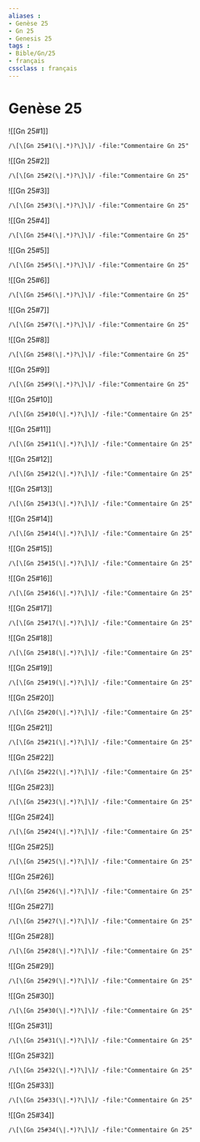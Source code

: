 ```yaml
---
aliases : 
- Genèse 25
- Gn 25
- Genesis 25
tags : 
- Bible/Gn/25
- français
cssclass : français
---
```


# Genèse 25

![[Gn 25#1]]

```query
/\[\[Gn 25#1(\|.*)?\]\]/ -file:"Commentaire Gn 25"
```

![[Gn 25#2]]

```query
/\[\[Gn 25#2(\|.*)?\]\]/ -file:"Commentaire Gn 25"
```

![[Gn 25#3]]

```query
/\[\[Gn 25#3(\|.*)?\]\]/ -file:"Commentaire Gn 25"
```

![[Gn 25#4]]

```query
/\[\[Gn 25#4(\|.*)?\]\]/ -file:"Commentaire Gn 25"
```

![[Gn 25#5]]

```query
/\[\[Gn 25#5(\|.*)?\]\]/ -file:"Commentaire Gn 25"
```

![[Gn 25#6]]

```query
/\[\[Gn 25#6(\|.*)?\]\]/ -file:"Commentaire Gn 25"
```

![[Gn 25#7]]

```query
/\[\[Gn 25#7(\|.*)?\]\]/ -file:"Commentaire Gn 25"
```

![[Gn 25#8]]

```query
/\[\[Gn 25#8(\|.*)?\]\]/ -file:"Commentaire Gn 25"
```

![[Gn 25#9]]

```query
/\[\[Gn 25#9(\|.*)?\]\]/ -file:"Commentaire Gn 25"
```

![[Gn 25#10]]

```query
/\[\[Gn 25#10(\|.*)?\]\]/ -file:"Commentaire Gn 25"
```

![[Gn 25#11]]

```query
/\[\[Gn 25#11(\|.*)?\]\]/ -file:"Commentaire Gn 25"
```

![[Gn 25#12]]

```query
/\[\[Gn 25#12(\|.*)?\]\]/ -file:"Commentaire Gn 25"
```

![[Gn 25#13]]

```query
/\[\[Gn 25#13(\|.*)?\]\]/ -file:"Commentaire Gn 25"
```

![[Gn 25#14]]

```query
/\[\[Gn 25#14(\|.*)?\]\]/ -file:"Commentaire Gn 25"
```

![[Gn 25#15]]

```query
/\[\[Gn 25#15(\|.*)?\]\]/ -file:"Commentaire Gn 25"
```

![[Gn 25#16]]

```query
/\[\[Gn 25#16(\|.*)?\]\]/ -file:"Commentaire Gn 25"
```

![[Gn 25#17]]

```query
/\[\[Gn 25#17(\|.*)?\]\]/ -file:"Commentaire Gn 25"
```

![[Gn 25#18]]

```query
/\[\[Gn 25#18(\|.*)?\]\]/ -file:"Commentaire Gn 25"
```

![[Gn 25#19]]

```query
/\[\[Gn 25#19(\|.*)?\]\]/ -file:"Commentaire Gn 25"
```

![[Gn 25#20]]

```query
/\[\[Gn 25#20(\|.*)?\]\]/ -file:"Commentaire Gn 25"
```

![[Gn 25#21]]

```query
/\[\[Gn 25#21(\|.*)?\]\]/ -file:"Commentaire Gn 25"
```

![[Gn 25#22]]

```query
/\[\[Gn 25#22(\|.*)?\]\]/ -file:"Commentaire Gn 25"
```

![[Gn 25#23]]

```query
/\[\[Gn 25#23(\|.*)?\]\]/ -file:"Commentaire Gn 25"
```

![[Gn 25#24]]

```query
/\[\[Gn 25#24(\|.*)?\]\]/ -file:"Commentaire Gn 25"
```

![[Gn 25#25]]

```query
/\[\[Gn 25#25(\|.*)?\]\]/ -file:"Commentaire Gn 25"
```

![[Gn 25#26]]

```query
/\[\[Gn 25#26(\|.*)?\]\]/ -file:"Commentaire Gn 25"
```

![[Gn 25#27]]

```query
/\[\[Gn 25#27(\|.*)?\]\]/ -file:"Commentaire Gn 25"
```

![[Gn 25#28]]

```query
/\[\[Gn 25#28(\|.*)?\]\]/ -file:"Commentaire Gn 25"
```

![[Gn 25#29]]

```query
/\[\[Gn 25#29(\|.*)?\]\]/ -file:"Commentaire Gn 25"
```

![[Gn 25#30]]

```query
/\[\[Gn 25#30(\|.*)?\]\]/ -file:"Commentaire Gn 25"
```

![[Gn 25#31]]

```query
/\[\[Gn 25#31(\|.*)?\]\]/ -file:"Commentaire Gn 25"
```

![[Gn 25#32]]

```query
/\[\[Gn 25#32(\|.*)?\]\]/ -file:"Commentaire Gn 25"
```

![[Gn 25#33]]

```query
/\[\[Gn 25#33(\|.*)?\]\]/ -file:"Commentaire Gn 25"
```

![[Gn 25#34]]

```query
/\[\[Gn 25#34(\|.*)?\]\]/ -file:"Commentaire Gn 25"
```

